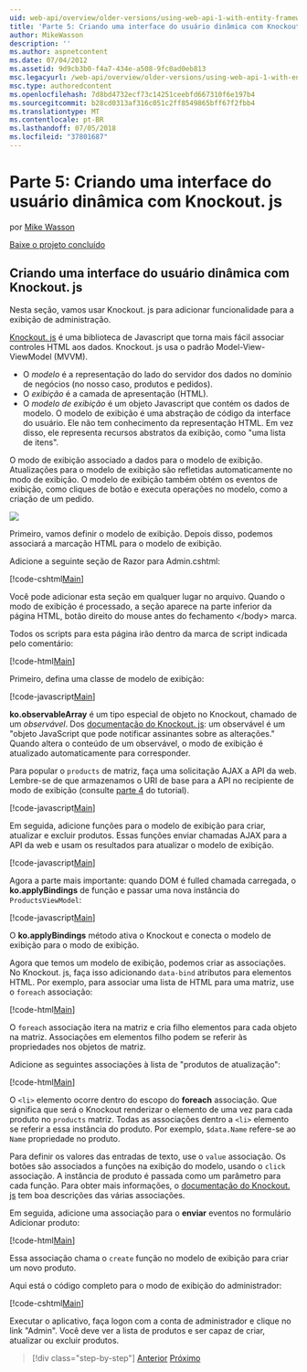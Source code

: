 ```yaml
---
uid: web-api/overview/older-versions/using-web-api-1-with-entity-framework-5/using-web-api-with-entity-framework-part-5
title: 'Parte 5: Criando uma interface do usuário dinâmica com Knockout. js | Microsoft Docs'
author: MikeWasson
description: ''
ms.author: aspnetcontent
ms.date: 07/04/2012
ms.assetid: 9d9cb3b0-f4a7-434e-a508-9fc0ad0eb813
msc.legacyurl: /web-api/overview/older-versions/using-web-api-1-with-entity-framework-5/using-web-api-with-entity-framework-part-5
msc.type: authoredcontent
ms.openlocfilehash: 7d8bd4732ecf73c14251ceebfd667310f6e197b4
ms.sourcegitcommit: b28cd0313af316c051c2ff8549865bff67f2fbb4
ms.translationtype: MT
ms.contentlocale: pt-BR
ms.lasthandoff: 07/05/2018
ms.locfileid: "37801687"
---
```

<a name="part-5-creating-a-dynamic-ui-with-knockoutjs"></a>Parte 5: Criando uma interface do usuário dinâmica com Knockout. js
====================
por [Mike Wasson](https://github.com/MikeWasson)

[Baixe o projeto concluído](http://code.msdn.microsoft.com/ASP-NET-Web-API-with-afa30545)

## <a name="creating-a-dynamic-ui-with-knockoutjs"></a>Criando uma interface do usuário dinâmica com Knockout. js

Nesta seção, vamos usar Knockout. js para adicionar funcionalidade para a exibição de administração.

[Knockout. js](http://knockoutjs.com/) é uma biblioteca de Javascript que torna mais fácil associar controles HTML aos dados. Knockout. js usa o padrão Model-View-ViewModel (MVVM).

- O *modelo* é a representação do lado do servidor dos dados no domínio de negócios (no nosso caso, produtos e pedidos).
- O *exibição* é a camada de apresentação (HTML).
- O *modelo de exibição* é um objeto Javascript que contém os dados de modelo. O modelo de exibição é uma abstração de código da interface do usuário. Ele não tem conhecimento da representação HTML. Em vez disso, ele representa recursos abstratos da exibição, como "uma lista de itens".

O modo de exibição associado a dados para o modelo de exibição. Atualizações para o modelo de exibição são refletidas automaticamente no modo de exibição. O modelo de exibição também obtém os eventos de exibição, como cliques de botão e executa operações no modelo, como a criação de um pedido.

![](using-web-api-with-entity-framework-part-5/_static/image1.png)

Primeiro, vamos definir o modelo de exibição. Depois disso, podemos associará a marcação HTML para o modelo de exibição.

Adicione a seguinte seção de Razor para Admin.cshtml:

[!code-cshtml[Main](using-web-api-with-entity-framework-part-5/samples/sample1.cshtml)]

Você pode adicionar esta seção em qualquer lugar no arquivo. Quando o modo de exibição é processado, a seção aparece na parte inferior da página HTML, botão direito do mouse antes do fechamento &lt;/body&gt; marca.

Todos os scripts para esta página irão dentro da marca de script indicada pelo comentário:

[!code-html[Main](using-web-api-with-entity-framework-part-5/samples/sample2.html)]

Primeiro, defina uma classe de modelo de exibição:

[!code-javascript[Main](using-web-api-with-entity-framework-part-5/samples/sample3.js)]

**ko.observableArray** é um tipo especial de objeto no Knockout, chamado de um *observável*. Dos [documentação do Knockout. js](http://knockoutjs.com/documentation/observables.html): um observável é um "objeto JavaScript que pode notificar assinantes sobre as alterações." Quando altera o conteúdo de um observável, o modo de exibição é atualizado automaticamente para corresponder.

Para popular o `products` de matriz, faça uma solicitação AJAX a API da web. Lembre-se de que armazenamos o URI de base para a API no recipiente de modo de exibição (consulte [parte 4](using-web-api-with-entity-framework-part-4.md) do tutorial).

[!code-javascript[Main](using-web-api-with-entity-framework-part-5/samples/sample4.js?highlight=5)]

Em seguida, adicione funções para o modelo de exibição para criar, atualizar e excluir produtos. Essas funções enviar chamadas AJAX para a API da web e usam os resultados para atualizar o modelo de exibição.

[!code-javascript[Main](using-web-api-with-entity-framework-part-5/samples/sample5.js?highlight=7)]

Agora a parte mais importante: quando DOM é fulled chamada carregada, o **ko.applyBindings** de função e passar uma nova instância do `ProductsViewModel`:

[!code-javascript[Main](using-web-api-with-entity-framework-part-5/samples/sample6.js)]

O **ko.applyBindings** método ativa o Knockout e conecta o modelo de exibição para o modo de exibição.

Agora que temos um modelo de exibição, podemos criar as associações. No Knockout. js, faça isso adicionando `data-bind` atributos para elementos HTML. Por exemplo, para associar uma lista de HTML para uma matriz, use o `foreach` associação:

[!code-html[Main](using-web-api-with-entity-framework-part-5/samples/sample7.html?highlight=1)]

O `foreach` associação itera na matriz e cria filho elementos para cada objeto na matriz. Associações em elementos filho podem se referir às propriedades nos objetos de matriz.

Adicione as seguintes associações à lista de "produtos de atualização":

[!code-html[Main](using-web-api-with-entity-framework-part-5/samples/sample8.html)]

O `<li>` elemento ocorre dentro do escopo do **foreach** associação. Que significa que será o Knockout renderizar o elemento de uma vez para cada produto no `products` matriz. Todas as associações dentro a `<li>` elemento se referir a essa instância do produto. Por exemplo, `$data.Name` refere-se ao `Name` propriedade no produto.

Para definir os valores das entradas de texto, use o `value` associação. Os botões são associados a funções na exibição do modelo, usando o `click` associação. A instância de produto é passada como um parâmetro para cada função. Para obter mais informações, o [documentação do Knockout. js](http://knockoutjs.com/documentation/observables.html) tem boa descrições das várias associações.

Em seguida, adicione uma associação para o **enviar** eventos no formulário Adicionar produto:

[!code-html[Main](using-web-api-with-entity-framework-part-5/samples/sample9.html)]

Essa associação chama o `create` função no modelo de exibição para criar um novo produto.

Aqui está o código completo para o modo de exibição do administrador:

[!code-cshtml[Main](using-web-api-with-entity-framework-part-5/samples/sample10.cshtml)]

Executar o aplicativo, faça logon com a conta de administrador e clique no link "Admin". Você deve ver a lista de produtos e ser capaz de criar, atualizar ou excluir produtos.

> [!div class="step-by-step"]
> [Anterior](using-web-api-with-entity-framework-part-4.md)
> [Próximo](using-web-api-with-entity-framework-part-6.md)

